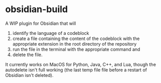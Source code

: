 # obsidian-build
A WIP plugin for Obsidian that will
1. identify the language of a codeblock
2. create a file containing the content of the codeblock with the appropriate extension in the root directory of the repository
3. run the file in the terminal with the appropriate command and
4. delete the file.

It currently works on MacOS for Python, Java, C++, and Lua, though the autodelete isn't full working (the last temp file file before a restart of Obsidian isn't deleted).